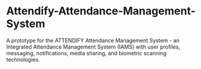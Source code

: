 # Attendify-Attendance-Management-System
A prototype for the ATTENDIFY Attendance Management System - an  Integrated Attendance Management System (IAMS) with user profiles, messaging,  notifications, media sharing, and biometric scanning technologies.
